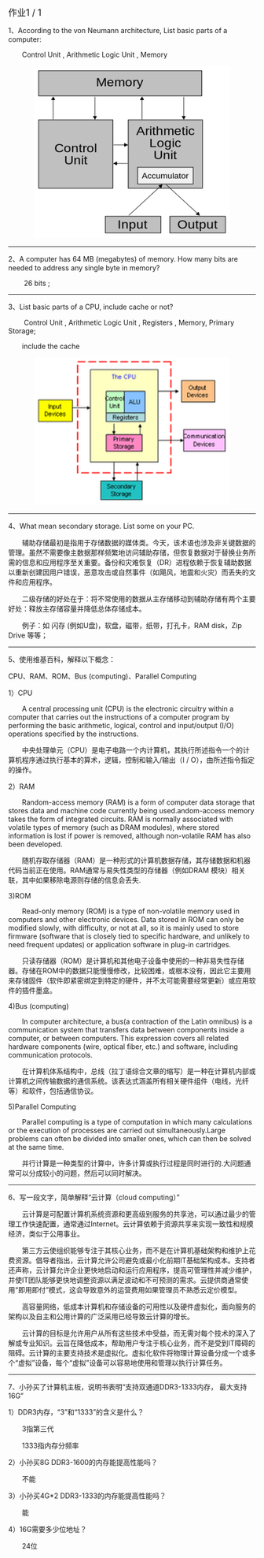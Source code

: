 <font size="4">  作业1 / 1  </font><br /> 

1、According to the von Neumann architecture, List basic parts of a
computer:

&emsp;&emsp;Control Unit , Arithmetic Logic Unit , Memory

<div align="center">
<img src="images\hw05\420px-Von_Neumann_architecture.svg.png"height="350" width="400">  </div>

---
2、A computer has 64 MB (megabytes) of memory. How many bits are
needed to address any single byte in memory?

&emsp;&emsp; 26 bits ;

---
3、List basic parts of a CPU, include cache or not?

&emsp;&emsp; Control Unit , Arithmetic Logic Unit , Registers , Memory, Primary Storage;

&emsp;&emsp;include the cache
<div align="center">
<img src="images\hw05\5141019.png"height="300" width="400">  </div>

---
4、What mean secondary storage. List some on your PC.

&emsp;&emsp;辅助存储最初是指用于存储数据的媒体类。今天，该术语也涉及非关键数据的管理。虽然不需要像主数据那样频繁地访问辅助存储，但恢复数据对于替换业务所需的信息和应用程序至关重要。备份和灾难恢复（DR）进程依赖于恢复辅助数据以重新创建因用户错误，恶意攻击或自然事件（如飓风，地震和火灾）而丢失的文件和应用程序。

&emsp;&emsp;二级存储的好处在于：将不常使用的数据从主存储移动到辅助存储有两个主要好处：释放主存储容量并降低总体存储成本。

&emsp;&emsp;例子：如 闪存 (例如U盘)，软盘，磁带，纸带，打孔卡，RAM disk，Zip Drive 等等；

---
5、使用维基百科，解释以下概念：

CPU、RAM、ROM、Bus (computing)、Parallel Computing

1）CPU

&emsp;&emsp;A central processing unit (CPU) is the electronic circuitry within a computer that carries out the instructions of a computer program by performing the basic arithmetic, logical, control and input/output (I/O) operations specified by the instructions.

&emsp;&emsp;中央处理单元（CPU）是电子电路一个内计算机，其执行所述指令一个的计算机程序通过执行基本的算术，逻辑，控制和输入/输出（I / O），由所述指令指定的操作。

2）RAM

&emsp;&emsp;Random-access memory (RAM) is a form of computer data storage that stores data and machine code currently being used.andom-access memory takes the form of integrated circuits. RAM is normally associated with volatile types of memory (such as DRAM modules), where stored information is lost if power is removed, although non-volatile RAM has also been developed.

&emsp;&emsp;随机存取存储器（RAM）是一种形式的计算机数据存储，其存储数据和机器代码当前正在使用。RAM通常与易失性类型的存储器（例如DRAM 模块）相关联，其中如果移除电源则存储的信息会丢失.

3)ROM

&emsp;&emsp;Read-only memory (ROM) is a type of non-volatile memory used in computers and other electronic devices. Data stored in ROM can only be modified slowly, with difficulty, or not at all, so it is mainly used to store firmware (software that is closely tied to specific hardware, and unlikely to need frequent updates) or application software in plug-in cartridges.

&emsp;&emsp;只读存储器（ROM）是计算机和其他电子设备中使用的一种非易失性存储器。存储在ROM中的数据只能慢慢修改，比较困难，或根本没有，因此它主要用来存储固件（软件即紧密绑定到特定的硬件，并不太可能需要经常更新）或应用软件的插件墨盒。

4)Bus (computing)

&emsp;&emsp;In computer architecture, a bus(a contraction of the Latin omnibus) is a communication system that transfers data between components inside a computer, or between computers. This expression covers all related hardware components (wire, optical fiber, etc.) and software, including communication protocols.

&emsp;&emsp;在计算机体系结构中，总线（拉丁语综合文章的缩写）是一种在计算机内部或计算机之间传输数据的通信系统。该表达式涵盖所有相关硬件组件（电线，光纤等）和软件，包括通信协议。

5)Parallel Computing

&emsp;&emsp;Parallel computing is a type of computation in which many calculations or the execution of processes are carried out simultaneously.Large problems can often be divided into smaller ones, which can then be solved at the same time. 

&emsp;&emsp;并行计算是一种类型的计算中，许多计算或执行过程是同时进行的.大问题通常可以分成较小的问题，然后可以同时解决。

---
6、写一段文字，简单解释“云计算（cloud computing）”

&emsp;&emsp;云计算是可配置计算机系统资源和更高级别服务的共享池，可以通过最少的管理工作快速配置，通常通过Internet。云计算依赖于资源共享来实现一致性和规模经济，类似于公用事业。

&emsp;&emsp;第三方云使组织能够专注于其核心业务，而不是在计算机基础架构和维护上花费资源。倡导者指出，云计算允许公司避免或最小化前期IT基础架构成本。支持者还声称，云计算允许企业更快地启动和运行应用程序，提高可管理性并减少维护，并使IT团队能够更快地调整资源以满足波动和不可预测的需求。云提供商通常使用“即用即付”模式，这会导致意外的运营费用如果管理员不熟悉云定价模型。

&emsp;&emsp;高容量网络，低成本计算机和存储设备的可用性以及硬件虚拟化，面向服务的架构以及自主和公用计算的广泛采用已经导致云计算的增长。

&emsp;&emsp;云计算的目标是允许用户从所有这些技术中受益，而无需对每个技术的深入了解或专业知识。云旨在降低成本，帮助用户专注于核心业务，而不是受到IT障碍的阻碍。云计算的主要支持技术是虚拟化。虚拟化软件将物理计算设备分成一个或多个“虚拟”设备，每个“虚拟”设备可以容易地使用和管理以执行计算任务。

---
7、小孙买了计算机主板，说明书表明“支持双通道DDR3-1333内存，
最大支持16G”

1）DDR3内存，“3”和“1333”的含义是什么？

&emsp;&emsp;3指第三代

&emsp;&emsp;1333指内存分频率

2）小孙买8G DDR3-1600的内存能提高性能吗？

&emsp;&emsp;不能

3）小孙买4G*2 DDR3-1333的内存能提高性能吗？

&emsp;&emsp;能

4）16G需要多少位地址？

&emsp;&emsp;24位
